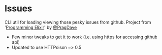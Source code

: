 Issues
======

CLI util for loading viewing those pesky issues from github. 
Project from '[Programming Elixir](https://pragprog.com/book/elixir/programming-elixir)' by [@PragDave](https://github.com/PragDave)

- Few minor tweaks to get it to work (i.e. using https for accessing github api)
- Updated to use HTTPoison ~> 0.5